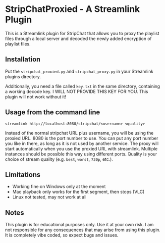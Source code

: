 # StripChatProxied - A Streamlink Plugin

This is a Streamlink plugin for StripChat that allows you to proxy the playlist files through a local server and decoded the newly added encryption of playlist files.

## Installation

Put the `stripchat_proxied.py` and `stripchat_proxy.py` in your Streamlink plugins directory.

Additionally, you need a file called `key.txt` in the same directory, containing a working decode key. I WILL NOT PROVIDE THIS KEY FOR YOU. This plugin will not work without it!

## Usage from the command line

```
streamlink http://localhost:8080/stripchat/<username> <quality>
```

Instead of the normal stripchat URL plus username, you will be using the proxied URL. 8080 is the port number to use. You can put any port number you like in there, as long as it is not used by another service.
The proxy will start automatically when you use the proxied URL with streamlink. Multiple instances should be possible this way using different ports. Quality is your choice of stream quality (e.g. `best`, `worst`, `720p`, etc.).

## Limitations

- Working fine on Windows only at the moment
- Mac playback only works for the first segment, then stops (VLC)
- Linux not tested, may not work at all

## Notes

This plugin is for educational purposes only. Use it at your own risk. I am not responsible for any consequences that may arise from using this plugin. It is completely vibe coded, so expect bugs and issues.
